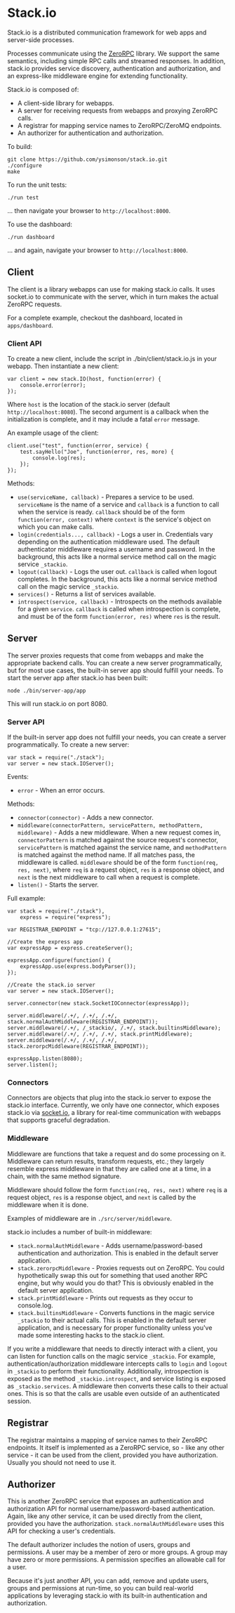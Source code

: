 # Stack.io #

Stack.io is a distributed communication framework for web apps and server-side
processes.

Processes communicate using the [ZeroRPC](http://zerorpc.dotcloud.com) library.
We support the same semantics, including simple RPC calls and streamed
responses. In addition, stack.io provides service discovery, authentication
and authorization, and an express-like middleware engine for extending
functionality.

Stack.io is composed of:

 * A client-side library for webapps.
 * A server for receiving requests from webapps and proxying ZeroRPC calls.
 * A registrar for mapping service names to ZeroRPC/ZeroMQ endpoints.
 * An authorizer for authentication and authorization.

To build:

    git clone https://github.com/ysimonson/stack.io.git
    ./configure
    make

To run the unit tests:

    ./run test

... then navigate your browser to `http://localhost:8000`.

To use the dashboard:

    ./run dashboard

... and again, navigate your browser to `http://localhost:8000`.

## Client ##

The client is a library webapps can use for making stack.io calls. It uses
socket.io to communicate with the server, which in turn makes the actual
ZeroRPC requests.

For a complete example, checkout the dashboard, located in `apps/dashboard`.

### Client API ###

To create a new client, include the script in ./bin/client/stack.io.js in your
webapp. Then instantiate a new client:

    var client = new stack.IO(host, function(error) {
        console.error(error);
    });

Where `host` is the location of the stack.io server
(default `http://localhost:8080`). The second argument is a callback when the
initialization is complete, and it may include a fatal `error` message.

An example usage of the client:

    client.use("test", function(error, service) {
        test.sayHello("Joe", function(error, res, more) {
            console.log(res);
        });
    });

Methods:
 * `use(serviceName, callback)` - Prepares a service to be used. `serviceName`
   is the name of a service and `callback` is a function to call when the
   service is ready. `callback` should be of the form
   `function(error, context)` where `context` is the service's object on which
   you can make calls.
 * `login(credentials..., callback)` - Logs a user in. Credentials vary
   depending on the authentication middleware used. The default authenticator
   middleware requires a username and password. In the background, this acts
   like a normal service method call on the magic service `_stackio`.
 * `logout(callback)` - Logs the user out. `callback` is called when logout
   completes. In the background, this acts like a normal service method call
   on the magic service `_stackio`.
 * `services()` - Returns a list of services available.
 * `introspect(service, callback)` - Introspects on the methods available
   for a given `service`. `callback` is called when introspection is complete,
   and must be of the form `function(error, res)` where `res` is the result.

## Server ##

The server proxies requests that come from webapps and make the appropriate
backend calls. You can create a new server programmatically, but for most use
cases, the built-in server app should fulfill your needs. To start the server
app after stack.io has been built:

    node ./bin/server-app/app

This will run stack.io on port 8080.

### Server API ###

If the built-in server app does not fulfill your needs, you can create a
server programmatically. To create a new server:

    var stack = require("./stack");
    var server = new stack.IOServer();

Events:

 * `error` - When an error occurs.

Methods:

 * `connector(connector)` - Adds a new connector.
 * `middleware(connectorPattern, servicePattern, methodPattern, middleware)` -
   Adds a new middleware. When a new request comes in, `connectorPattern` is
   matched against the source request's connector, `servicePattern` is matched
   against the service name, and `methodPattern` is matched against the method
   name. If all matches pass, the middleware is called. `middleware` should be
   of the form `function(req, res, next)`, where `req` is a request object,
   `res` is a response object, and `next` is the next middleware to call when
   a request is complete.
 * `listen()` - Starts the server.

Full example:

    var stack = require("./stack"),
        express = require("express");

    var REGISTRAR_ENDPOINT = "tcp://127.0.0.1:27615";

    //Create the express app
    var expressApp = express.createServer();

    expressApp.configure(function() {
        expressApp.use(express.bodyParser());
    });

    //Create the stack.io server
    var server = new stack.IOServer();

    server.connector(new stack.SocketIOConnector(expressApp));

    server.middleware(/.+/, /.+/, /.+/, stack.normalAuthMiddleware(REGISTRAR_ENDPOINT));
    server.middleware(/.+/, /_stackio/, /.+/, stack.builtinsMiddleware);
    server.middleware(/.+/, /.+/, /.+/, stack.printMiddleware);
    server.middleware(/.+/, /.+/, /.+/, stack.zerorpcMiddleware(REGISTRAR_ENDPOINT));

    expressApp.listen(8080);
    server.listen();

### Connectors ###

Connectors are objects that plug into the stack.io server to expose the
stack.io interface. Currently, we only have one connector, which exposes
stack.io via [socket.io](http://socket.io/), a library for real-time
communication with webapps that supports graceful degradation.

### Middleware ###

Middleware are functions that take a request and do some processing on it.
Middleware can return results, transform requests, etc.; they largely resemble
express middleware in that they are called one at a time, in a chain, with
the same method signature.

Middleware should follow the form `function(req, res, next)` where `req` is a
request object, `res` is a response object, and `next` is called by the
middleware when it is done.

Examples of middleware are in `./src/server/middleware`.

stack.io includes a number of built-in middleware:

 * `stack.normalAuthMiddleware` - Adds username/password-based authentication
   and authorization. This is enabled in the default server application.
 * `stack.zerorpcMiddleware` - Proxies requests out on ZeroRPC. You could
   hypothetically swap this out for something that used another RPC engine,
   but why would you do that? This is obviously enabled in the default server
   application.
 * `stack.printMiddleware` - Prints out requests as they occur to console.log.
 * `stack.builtinsMiddleware` - Converts functions in the magic service
   `_stackio` to their actual calls. This is enabled in the default server
   application, and is necessary for proper functionality unless you've made
   some interesting hacks to the stack.io client.

If you write a middleware that needs to directly interact with a client, you
can listen for function calls on the magic service `_stackio`. For example,
authentication/authorization middleware intercepts calls to `login` and
`logout` in `_stackio` to perform their functionality. Additionally,
introspection is exposed as the method `_stackio.introspect`, and service
listing is exposed as `_stackio.services`. A middleware then converts these
calls to their actual ones. This is so that the calls are usable even outside
of an authenticated session.

## Registrar ##

The registrar maintains a mapping of service names to their ZeroRPC endpoints.
It itself is implemented as a ZeroRPC service, so - like any other service -
it can be used from the client, provided you have authorization. Usually you
should not need to use it.

## Authorizer ##

This is another ZeroRPC service that exposes an authentication and
authorization API for normal username/password-based authentication. Again,
like any other service, it can be used directly from the client, provided you
have the authorization. `stack.normalAuthMiddleware` uses this API for checking
a user's credentials.

The default authorizer includes the notion of users, groups and permissions. A
user may be a member of zero or more groups. A group may have zero or more
permissions. A permission specifies an allowable call for a user.

Because it's just another API, you can add, remove and update users, groups
and permissions at run-time, so you can build real-world applications by
leveraging stack.io with its built-in authentication and authorization.
